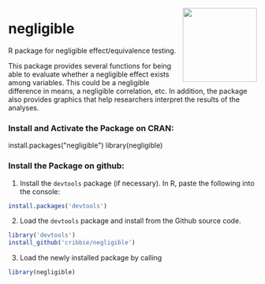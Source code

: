 <p>
  <img align="right" src="neg.logo.png" width="150"/>
</p>

# negligible

R package for negligible effect/equivalence testing. 

This package provides several functions for being able to evaluate whether a negligible effect exists among variables. This could be a negligible difference in means, a negligible correlation, etc. In addition, the package also provides graphics that help researchers interpret the results of the analyses.

### Install and Activate the Package on CRAN:

install.packages("negligible")
library(negligible)

### Install the Package on github:

1) Install the `devtools` package (if necessary). In R, paste the following into the console:

```r
install.packages('devtools')
```

2) Load the `devtools` package and install from the Github source code. 
 
```r
library('devtools')
install_github('cribbie/negligible')
```

3) Load the newly installed package by calling

```r
library(negligible)
```
